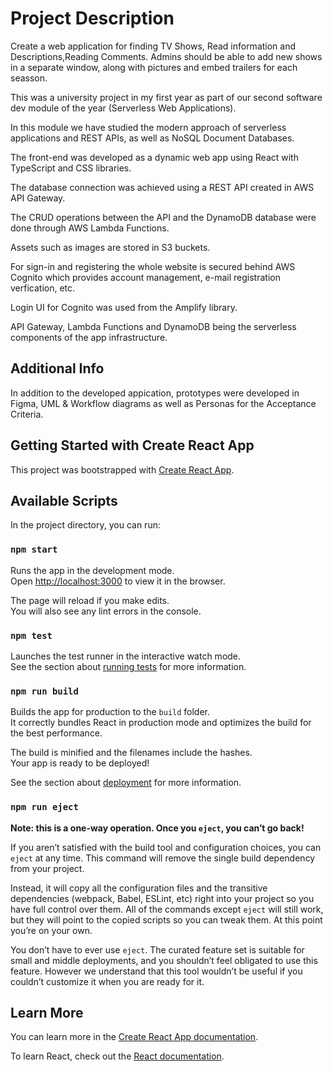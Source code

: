 # Project Description

Create a web application for finding TV Shows, Read information and Descriptions,Reading Comments.
Admins should be able to add new shows in a separate window, along with pictures and embed trailers for each seasson.

This was a university project in my first year as part of our second software dev module of the year (Serverless Web Applications).

In this module we have studied the modern approach of serverless applications and REST APIs, as well as NoSQL Document Databases.

The front-end was developed as a dynamic web app using React with TypeScript and CSS libraries.

The database connection was achieved using a REST API created in AWS API Gateway.

The CRUD operations between the API and the DynamoDB database were done through AWS Lambda Functions.

Assets such as images are stored in S3 buckets.

For sign-in and registering the whole website is secured behind AWS Cognito which provides account management, e-mail registration verfication, etc.

Login UI for Cognito was used from the Amplify library.

API Gateway, Lambda Functions and DynamoDB being the serverless components of the app infrastructure.

## Additional Info

In addition to the developed appication, prototypes were developed in Figma, UML & Workflow diagrams as well as Personas for the Acceptance Criteria.

## Getting Started with Create React App

This project was bootstrapped with [Create React App](https://github.com/facebook/create-react-app).

## Available Scripts

In the project directory, you can run:

### `npm start`

Runs the app in the development mode.\
Open [http://localhost:3000](http://localhost:3000) to view it in the browser.

The page will reload if you make edits.\
You will also see any lint errors in the console.

### `npm test`

Launches the test runner in the interactive watch mode.\
See the section about [running tests](https://facebook.github.io/create-react-app/docs/running-tests) for more information.

### `npm run build`

Builds the app for production to the `build` folder.\
It correctly bundles React in production mode and optimizes the build for the best performance.

The build is minified and the filenames include the hashes.\
Your app is ready to be deployed!

See the section about [deployment](https://facebook.github.io/create-react-app/docs/deployment) for more information.

### `npm run eject`

**Note: this is a one-way operation. Once you `eject`, you can’t go back!**

If you aren’t satisfied with the build tool and configuration choices, you can `eject` at any time. This command will remove the single build dependency from your project.

Instead, it will copy all the configuration files and the transitive dependencies (webpack, Babel, ESLint, etc) right into your project so you have full control over them. All of the commands except `eject` will still work, but they will point to the copied scripts so you can tweak them. At this point you’re on your own.

You don’t have to ever use `eject`. The curated feature set is suitable for small and middle deployments, and you shouldn’t feel obligated to use this feature. However we understand that this tool wouldn’t be useful if you couldn’t customize it when you are ready for it.

## Learn More

You can learn more in the [Create React App documentation](https://facebook.github.io/create-react-app/docs/getting-started).

To learn React, check out the [React documentation](https://reactjs.org/).
